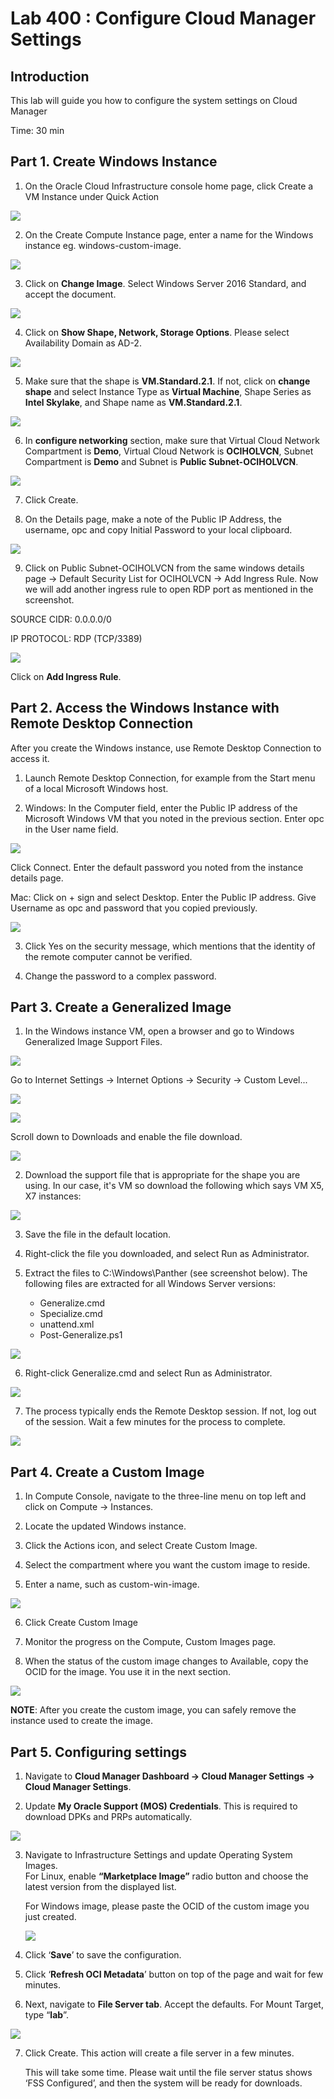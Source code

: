 # Lab 400 : Configure Cloud Manager Settings

## Introduction
This lab will guide you how to configure the system settings on Cloud Manager

Time: 30 min

## Part 1. Create Windows Instance

1. On the Oracle Cloud Infrastructure console home page, click Create a VM Instance under Quick Action

![](./images/vmw.png "") 

2. On the Create Compute Instance page, enter a name for the Windows instance eg. windows-custom-image.

![](./images/WNAME.png "") 

3. Click on **Change Image**. Select Windows Server 2016 Standard, and accept the document.

![](./images/shapew.png "") 

4. Click on **Show Shape, Network, Storage Options**. Please select Availability Domain as AD-2. 

![](./images/shape3.png "") 

5. Make sure that the shape is **VM.Standard.2.1**. If not, click on **change shape** and select Instance Type as **Virtual Machine**, Shape Series as **Intel Skylake**, and Shape name as **VM.Standard.2.1**. 

![](./images/shapeselect.png "") 

6. In **configure networking** section, make sure that Virtual Cloud Network Compartment is **Demo**, Virtual Cloud Network is **OCIHOLVCN**, Subnet Compartment is **Demo** and Subnet is **Public Subnet-OCIHOLVCN**.

![](./images/nwin.png "") 

7. Click Create.

8. On the Details page, make a note of the Public IP Address, the username, opc and copy Initial Password to your local clipboard.

![](./images/wdetail.png "")

9. Click on Public Subnet-OCIHOLVCN from the same windows details page -> Default Security List for OCIHOLVCN -> Add Ingress Rule. Now we will add another ingress rule to open RDP port as mentioned in the screenshot. 

SOURCE CIDR: 0.0.0.0/0

IP PROTOCOL: RDP (TCP/3389)

![](./images/rdp.png "")

Click on **Add Ingress Rule**.

## Part 2. Access the Windows Instance with Remote Desktop Connection

After you create the Windows instance, use Remote Desktop Connection to access it.

1. Launch Remote Desktop Connection, for example from the Start menu of a local Microsoft Windows host.

2. Windows: In the Computer field, enter the Public IP address of the Microsoft Windows VM that you noted in the previous section. Enter opc in the User name field. 

![](./images/pwin6.png "")

Click Connect.
Enter the default password you noted from the instance details page.

Mac: Click on + sign and select Desktop. Enter the Public IP address. Give Username as opc and password that you copied previously.

![](./images/gi1.png "")

3. Click Yes on the security message, which mentions that the identity of the remote computer cannot be verified.

4. Change the password to a complex password. 

## Part 3. Create a Generalized Image

1. In the Windows instance VM, open a browser and go to Windows Generalized Image Support Files.

![](./images/gi3.png "")

Go to Internet Settings -> Internet Options -> Security -> Custom Level...

![](./images/gi4.png "")

![](./images/gi5.png "")

Scroll down to Downloads and enable the file download. 

![](./images/gi6.png "")

2. Download the support file that is appropriate for the shape you are using. In our case, it's VM so download the following which says VM X5, X7 instances:

![](./images/gi7.png "")

3. Save the file in the default location.

4. Right-click the file you downloaded, and select Run as Administrator. 

5. Extract the files to C:\Windows\Panther (see screenshot below). The following files are extracted for all Windows Server versions:

    - Generalize.cmd
    - Specialize.cmd
    - unattend.xml
    - Post-Generalize.ps1

![](./images/gi8.png "")

6. Right-click Generalize.cmd and select Run as Administrator. 

![](./images/gi9.png "")

7. The process typically ends the Remote Desktop session. If not, log out of the session. Wait a few minutes for the process to complete.

![](./images/gi10.png "")

## Part 4. Create a Custom Image

1. In Compute Console, navigate to the three-line menu on top left and click on Compute -> Instances.

2. Locate the updated Windows instance.

3. Click the Actions icon, and select Create Custom Image.

4. Select the compartment where you want the custom image to reside.

5. Enter a name, such as custom-win-image.

![](./images/pwin7.png "")

6. Click Create Custom Image

7. Monitor the progress on the Compute, Custom Images page.

8. When the status of the custom image changes to Available, copy the OCID for the image. You use it in the next section.

![](./images/pwin8.png "")

**NOTE**: After you create the custom image, you can safely remove the instance used to create the image.

## Part 5. Configuring settings

1.	Navigate to **Cloud Manager Dashboard -> Cloud Manager Settings -> Cloud Manager Settings**.

2.	Update **My Oracle Support (MOS) Credentials**.  This is required to download DPKs and PRPs automatically. 

![](./images/1.png "")

3.	Navigate to Infrastructure Settings and update Operating System Images.     
    For Linux, enable **“Marketplace Image”** radio button and choose the latest version from the displayed list.

    For Windows image, please paste the OCID of the custom image you just created.
 
    ![](./images/image.png "")

4.	Click ‘**Save**’ to save the configuration. 

5.	Click ‘**Refresh OCI Metadata**’ button on top of the page and wait for few minutes.

6.	Next, navigate to **File Server tab**.  Accept the defaults.   For Mount Target, type “**lab**”.

![](./images/3.png "")

7.	Click Create.  This action will create a file server in a few minutes. 

    This will take some time. Please wait until the file server status shows ‘FSS Configured’, and then the system will be ready for downloads. 




